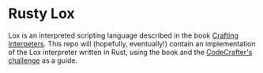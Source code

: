 # Rusty Lox

Lox is an interpreted scripting language described in the book [Crafting Interpeters](https://craftinginterpreters.com/welcome.html). This repo will (hopefully, eventually!) contain an implementation of the Lox interpreter written in Rust, using the book and the [CodeCrafter's challenge](https://app.codecrafters.io/courses/interpreter/overview) as a guide.

